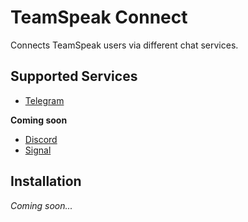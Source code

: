 # TeamSpeak Connect

Connects TeamSpeak users via different chat services.

## Supported Services

- [Telegram](https://telegram.org/)

**Coming soon**

- [Discord](https://discordapp.com/)
- [Signal](https://signal.org/)

## Installation

*Coming soon...*